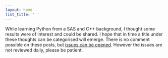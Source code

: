 ```yaml
---
layout: home
list_title: ' '
---
```


While learning Python from a SAS and C++ background, I thought some results were of interest and could be shared. I hope that in time a title under these thoughts can be categorised will emerge.
There is no comment possible on these posts, but [issues can be opened](https://github.com/lapseudog/lapseudog.github.io/issues). However the issues are not reviewed daily, please be patient. 
